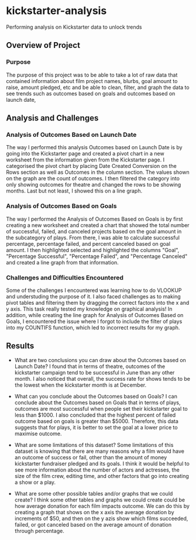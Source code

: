 # kickstarter-analysis
Performing analysis on Kickstarter data to unlock trends 

## Overview of Project

### Purpose
The purpose of this project was to be able to take a lot of raw data that contained information about film project names, blurbs, goal amount to raise, amount pledged, etc and be able to clean, filter, and graph the data to see trends such as outcomes based on goals and outcomes based on launch date,

## Analysis and Challenges

### Analysis of Outcomes Based on Launch Date
The way I performed this analysis Outcomes based on Launch Date is by going into the Kickstarter page and created a pivot chart in a new worksheet from the information given from the Kickstarter page. I categorised the pivot chart by placing Date Created Conversion on the Rows section as well as Outcomes in the column section. The values shown on the graph are the count of outcomes. I then filtered the category into only showing outcomes for theatre and changed the rows to be showing months. Last but not least, I showed this on a line graph. 

### Analysis of Outcomes Based on Goals
The way I performed the Analysis of Outcomes Based on Goals is by first creating a new worksheet and created a chart that showed the total number of successful, failed, and canceled projects based on the goal amount in the subcategory of plays. From there, I was able to calculate successful percentage, percentage failed, and percent canceled based on goal amount. I then highlighted selected and highlighted the columns "Goal", "Percentage Successful", "Percentage Failed", and "Percentage Canceled" and created a line graph from that information. 

### Challenges and Difficulties Encountered
Some of the challenges I encountered was learning how to do VLOOKUP and understuding the purpose of it. I also faced challenges as to making pivot tables and filtering them by dragging the correct factors into the x and y axis. This task really tested my knowledge on graphical analysis! In addition, while creating the line graph for Analysis of Outcomes Based on Goals, I encountered the issue where I forgot to include the filter of plays into my COUNTIFS function, which led to incorrect results for my graph. 

## Results

- What are two conclusions you can draw about the Outcomes based on Launch Date?
I found that in terms of theatre, outcomes of the kickstarter campaign tend to be successful in June than any other month. I also noticed that overall, the success rate for shows tends to be the lowest when the kickstarter month is at December.

- What can you conclude about the Outcomes based on Goals?
I can conclude about the Outcomes based on Goals that in terms of plays, outcomes are most successful when people set their kickstarter goal to less than $1000. I also concluded that the highest percent of failed outcome based on goals is greater than $5000. Therefore, this data suggests that for plays, it is better to set the goal at a lower price to maximise outcome. 

- What are some limitations of this dataset?
Some limitations of this dataset is knowing that there are many reasons why a film would have an outcome of success or fail, other than the amount of money kickstarter fundraiser pledged and its goals. I think it would be helpful to see more information about the number of actors and actresses, the size of the film crew, editing time, and other factors that go into creating a show or a play. 

- What are some other possible tables and/or graphs that we could create?
I think some other tables and graphs we could create could be how average donation for each film impacts outcome. We can do this by creating a graph that shows on the x axis the average donation by increments of $50, and then on the y azis show which films succeeded, failed, or got canceled based on the average amount of donation through percentage. 
